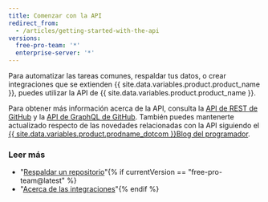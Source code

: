 ```yaml
---
title: Comenzar con la API
redirect_from:
  - /articles/getting-started-with-the-api
versions:
  free-pro-team: '*'
  enterprise-server: '*'
---
```


Para automatizar las tareas comunes, respaldar tus datos, o crear integraciones que se extienden {{ site.data.variables.product.product_name }}, puedes utilizar la API de {{ site.data.variables.product.product_name }}.

Para obtener más información acerca de la API, consulta la [API de REST de GitHub](/rest) y la [API de GraphQL de GitHub](/graphql). También puedes mantenerte actualizado respecto de las novedades relacionadas con la API siguiendo el [{{ site.data.variables.product.prodname_dotcom }}Blog del programador](https://developer.github.com/changes/).

### Leer más

- "[Respaldar un repositorio](/articles/backing-up-a-repository)"{% if currentVersion == "free-pro-team@latest" %}
- "[Acerca de las integraciones](/articles/about-integrations)"{% endif %}
